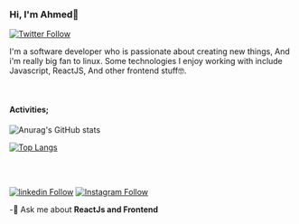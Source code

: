 ### Hi, I'm Ahmed👋


[![Twitter Follow](https://img.shields.io/twitter/follow/salihcodev?style=social)](https://twitter.com/salihcodev)

I'm a software developer who is passionate about creating new things, And i'm really big fan to linux. Some technologies I enjoy working with include Javascript, ReactJS, And other frontend stuff🤓.



<br />

#### Activities;

![Anurag's GitHub stats](https://github-readme-stats.vercel.app/api?username=salihcodev&show_icons=true&theme=dark)


[![Top Langs](https://github-readme-stats.vercel.app/api/top-langs/?username=salihcodev&layout=compact&langs_count=15)](https://github.com/salihcodev/github-readme-stats)


<br />
<br />

[![linkedin Follow](https://img.shields.io/badge/linkedin-@salihcodev-blue?style=flat&logo=linkedin&logoColor=white)](https://www.linkedin.com/in/salihcodev) [![Instagram Follow](https://img.shields.io/badge/instagram-@salihcodev-darkslateblue?style=flat&logo=instagram&logoColor=white)](https://instagram.com/salihcodev)



-🔭 Ask me about **ReactJs and Frontend**
